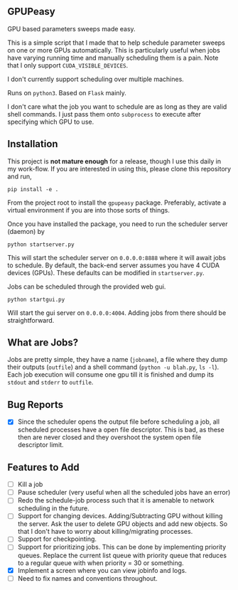 ## GPUPeasy

GPU based parameters sweeps made easy.

This is a simple script that I made that to help schedule parameter sweeps on
one or more GPUs automatically. This is particularly useful when jobs have
varying running time and manually scheduling them is a pain. Note that I only
support `CUDA_VISIBLE_DEVICES`.

I don't currently support scheduling over multiple machines.

Runs on `python3`. Based on `Flask` mainly.

I don't care what the job you want to schedule are as long as they are valid
shell commands. I just pass them onto `subprocess` to execute after specifying
which GPU to use.

## Installation

This project is **not mature enough** for a release, though I use this daily in
my work-flow. If you are interested in using this, please clone this repository
and run,
```
pip install -e .
```
From the project root to install the `gpupeasy` package. Preferably, activate a
virtual environment if you are into those sorts of things.

Once you have installed the package, you need to run the scheduler server
(daemon) by
```
python startserver.py
```

This will start the scheduler server on `0.0.0.0:8888` where it will await jobs
to schedule. By default, the back-end server assumes you have 4 CUDA devices
(GPUs). These defaults can be modified in  `startserver.py`.

Jobs can be scheduled through the provided web gui.
```
python startgui.py
```
Will start the gui server on `0.0.0.0:4004`. Adding jobs from there should be
straightforward.

## What are Jobs?
Jobs are pretty simple, they have a name (`jobname`), a file where they dump
their outputs (`outfile`) and a shell command (`python -u blah.py`, `ls -l`).
Each job execution will consume one gpu till it is finished and dump its
`stdout` and `stderr` to `outfile`. 

## Bug Reports
- [X] Since the scheduler opens the output file before scheduling a job, all
  scheduled processes have a open file descriptor. This is bad, as these then
  are never closed and they overshoot the system open file descriptor limit.

## Features to Add
- [ ] Kill a job
- [ ] Pause scheduler (very useful when all the scheduled jobs have an error)
- [ ] Redo the schedule-job process such that it is amenable to network
  scheduling in the future.
- [ ] Support for changing devices. Adding/Subtracting GPU without killing the
  server. Ask the user to delete GPU objects and add new objects. So that I
  don't have to worry about killing/migrating processes.
- [ ] Support for checkpointing.
- [ ] Support for prioritizing jobs. This can be done by implementing priority
  queues. Replace the current list queue with priority queue that reduces to a
  regular queue with when priority = 30 or something.
- [X] Implement a screen where you can view jobinfo and logs.
- [ ] Need to fix names and conventions throughout. 
